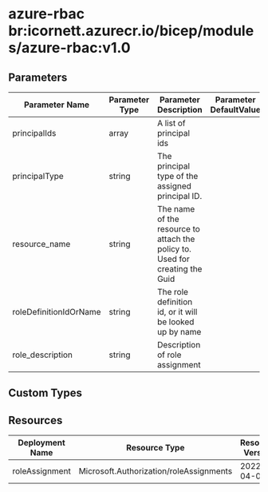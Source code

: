 # azure-rbac br:icornett.azurecr.io/bicep/modules/azure-rbac:v1.0

## Parameters

| Parameter Name         | Parameter Type | Parameter Description                                                        | Parameter DefaultValue | Parameter AllowedValues                          |
| ---------------------- | -------------- | ---------------------------------------------------------------------------- | ---------------------- | ------------------------------------------------ |
| principalIds           | array          | A list of principal ids                                                      |                        |                                                  |
| principalType          | string         | The principal type of the assigned principal ID.                             |                        | Device,ForeignGroup,Group,ServicePrincipal,User, |
| resource_name          | string         | The name of the resource to attach the policy to. Used for creating the Guid |                        |                                                  |
| roleDefinitionIdOrName | string         | The role definition id, or it will be looked up by name                      |                        |                                                  |
| role_description       | string         | Description of role assignment                                               |                        |                                                  |

## Custom Types

## Resources

| Deployment Name | Resource Type                           | Resource Version | Existing | Resource Comment |
| --------------- | --------------------------------------- | ---------------- | -------- | ---------------- |
| roleAssignment  | Microsoft.Authorization/roleAssignments | 2022-04-01       | False    |                  |
